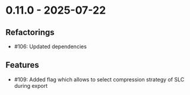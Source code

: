 # 0.11.0 - 2025-07-22

## Refactorings

 - #106: Updated dependencies

## Features

 - #109: Added flag which allows to select compression strategy of SLC during export 
